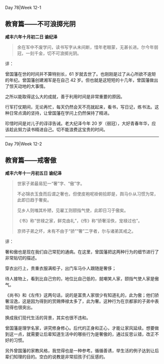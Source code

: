 Day 78|Week 12-1

## 教育篇——不可浪掷光阴

**咸丰六年十月初二日 谕纪泽**

> 余在军中不废学问，读书写字从未间断，惜年老眼蒙，无甚长进。尔今年弱冠，一刻千金，切不可浪掷光阴。

评：

曾国藩在世的时间并不算特别长，61 岁就去世了。也刚刚是过了从心所欲不逾矩的年纪。曾国藩创建湘军是在自己 42 岁。但也就是这短短的十几年，曾国藩做出了惊天动地的大事情。

之所以能取得这么大的成就，善于利用时间是非常重要的原因。

行军打仗期间，无论再忙，每天仍然会天不亮就起来，看书，写日记，练书法。这种日常点滴的坚持，让曾国藩在学问上仍然保持了精进。

珍惜时间是对儿子的谆谆告诫。老大纪泽今年 20 岁（弱冠），大好青春年华，应该趁此努力读书精进自己。切不能浪费这宝贵的时间。


------

Day 79|Week 12-2

## 教育篇——戒奢傲

**咸丰六年十一月初五日 谕纪泽**

>世家子弟最易犯一“奢”字、“傲”字。
>
>不必锦衣玉食而后谓之奢也，但使皮袍呢褂俯拾即是，舆马仆从习惯为常，此即日趋于奢矣。
>
>见乡人则嗤其朴陋，见雇工则颐指气使，此即日习于傲矣。
>
>《书》称“世禄之家，鲜克由礼”，《传》称“骄奢淫佚，宠禄过也”。
>
>京师子弟之坏，未有不由于“骄”“奢”二字者，尔与诸弟其戒之。

评：

奢和傲也是现在我们自己常犯的通病。在这里，曾国藩把这两种行为的细节进行了非常贴切的描述。

穿衣出行上，贵重衣服满柜子，出门车马仆人跟随是奢侈；

待人接物上，看到比自己穷的，地位比自己低的，就嘲笑人家，颐指气使人家是傲气。

《尚书》和《左传》这两句话，说的是富贵人家很少有知道礼的，此为傲；他们骄奢淫逸，这是因为得到的赏赐俸禄太多了，此为奢。这种行为在京都家的子弟中表现得也很突出。

换成我们现代生活的背景，其实也很不违和。

曾国藩是理学名家，讲究修身修心。后代的正身和正心，才能让家风延续。想要做到这一点，就需要让后辈知道生活中的哪些行为是奢傲的，通过反思认错，改正不好的习惯。

另外曾国藩的家教风格，我觉得也是一种参考。循循善诱，举生活的例子达到让后辈们知理的目的。空白的说教是非常招孩子们反感的。






